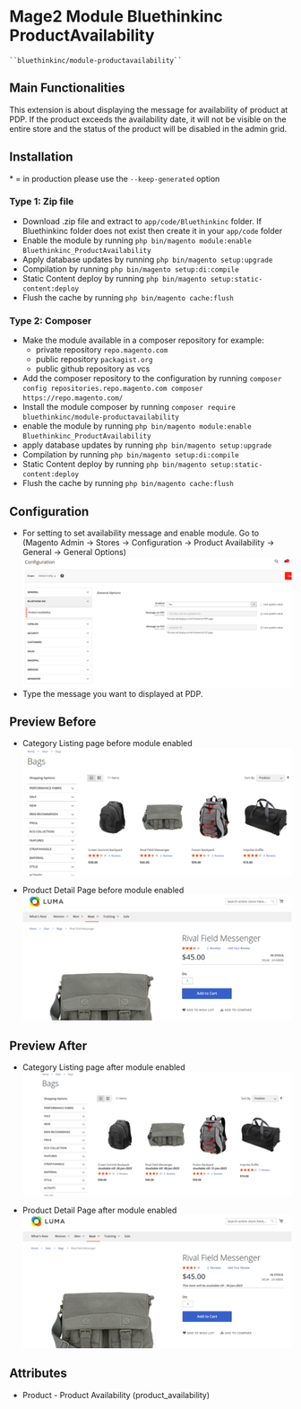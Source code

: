 # Mage2 Module Bluethinkinc ProductAvailability

    ``bluethinkinc/module-productavailability``

## Main Functionalities
This extension is about displaying the message for availability of product at PDP.
If the product exceeds the availability date, it will not be visible on the entire store and the
status of the product will be disabled in the admin grid.

## Installation
\* = in production please use the `--keep-generated` option

### Type 1: Zip file

 - Download .zip file and extract to `app/code/Bluethinkinc` folder. If Bluethinkinc folder does not exist then create it in your `app/code` folder
 - Enable the module by running `php bin/magento module:enable Bluethinkinc_ProductAvailability`
 - Apply database updates by running `php bin/magento setup:upgrade`
 - Compilation by running `php bin/magento setup:di:compile`
 - Static Content deploy by running `php bin/magento setup:static-content:deploy`
 - Flush the cache by running `php bin/magento cache:flush`

### Type 2: Composer

 - Make the module available in a composer repository for example:
    - private repository `repo.magento.com`
    - public repository `packagist.org`
    - public github repository as vcs
 - Add the composer repository to the configuration by running `composer config repositories.repo.magento.com composer https://repo.magento.com/`
 - Install the module composer by running `composer require bluethinkinc/module-productavailability`
 - enable the module by running `php bin/magento module:enable Bluethinkinc_ProductAvailability`
 - apply database updates by running `php bin/magento setup:upgrade`
 - Compilation by running `php bin/magento setup:di:compile`
 - Static Content deploy by running `php bin/magento setup:static-content:deploy`
 - Flush the cache by running `php bin/magento cache:flush`

## Configuration

 - For setting to set availability message and enable module. Go to (Magento Admin -> Stores -> Configuration -> Product Availability -> General -> General Options)
 ![Configuration Setting](./docs/config_setting.png)
 - Type the message you want to displayed at PDP.

## Preview Before

 - Category Listing page before module enabled
 ![Category Listing page after module enabled](docs/category_page_before.png)

 - Product Detail Page before module enabled
 ![Product Detail Page before module enabled](docs/pdp_before.png)

## Preview After

 - Category Listing page after module enabled
 ![Category Listing page after module enabled](docs/category_page_after.png)

 - Product Detail Page after module enabled
 ![Product Detail Page after module enabled](docs/pdp_after.png)

## Attributes

 - Product - Product Availability (product_availability)
